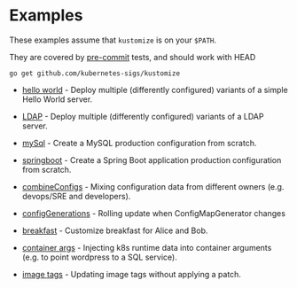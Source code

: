 # Examples

These examples assume that `kustomize` is on your `$PATH`.

They are covered by [pre-commit](../bin/pre-commit.sh)
tests, and should work with HEAD

<!-- @installkustomize @test -->
```
go get github.com/kubernetes-sigs/kustomize
```

 * [hello world](helloWorld/README.md) - Deploy multiple
   (differently configured) variants of a simple Hello
   World server.

 * [LDAP](ldap/README.md) - Deploy multiple
   (differently configured) variants of a LDAP server.

 * [mySql](mySql/README.md) - Create a MySQL production
   configuration from scratch.

 * [springboot](springboot/README.md) - Create a Spring Boot
   application production configuration from scratch.

 * [combineConfigs](combineConfigs.md) -
   Mixing configuration data from different owners
   (e.g. devops/SRE and developers).
   
 * [configGenerations](configGeneration.md) -
   Rolling update when ConfigMapGenerator changes

 * [breakfast](breakfast.md) - Customize breakfast for
   Alice and Bob.
   
 * [container args](wordpress/README.md) - Injecting k8s runtime data into container arguments (e.g. to point wordpress to a SQL service).
 
 * [image tags](imageTags.md) - Updating image tags without applying a patch.
